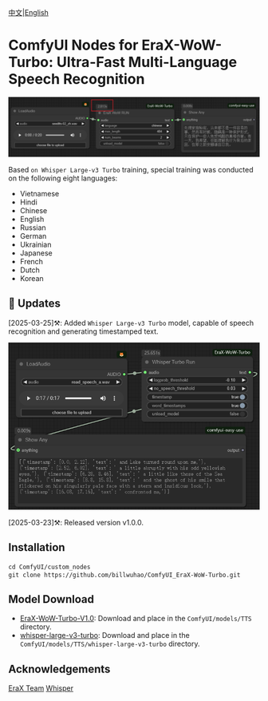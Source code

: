 [中文](README-CN.md)|[English](README.md)

# ComfyUI Nodes for EraX-WoW-Turbo: Ultra-Fast Multi-Language Speech Recognition

![](https://github.com/billwuhao/ComfyUI_EraX-WoW-Turbo/blob/main/images/2025-03-23_06-38-22.png)

Based `on Whisper Large-v3 Turbo` training, special training was conducted on the following eight languages:

- Vietnamese
- Hindi
- Chinese
- English
- Russian
- German
- Ukrainian
- Japanese
- French
- Dutch
- Korean

## 📣 Updates

[2025-03-25]⚒️: Added `Whisper Large-v3 Turbo` model, capable of speech recognition and generating timestamped text.

![](https://github.com/billwuhao/ComfyUI_EraX-WoW-Turbo/blob/main/images/2025-03-25_17-53-56.png)

[2025-03-23]⚒️: Released version v1.0.0.

## Installation

```
cd ComfyUI/custom_nodes
git clone https://github.com/billwuhao/ComfyUI_EraX-WoW-Turbo.git
```

## Model Download

- [EraX-WoW-Turbo-V1.0](https://huggingface.co/erax-ai/EraX-WoW-Turbo-V1.0): Download and place in the `ComfyUI/models/TTS` directory.
- [whisper-large-v3-turbo](https://openaipublic.azureedge.net/main/whisper/models/aff26ae408abcba5fbf8813c21e62b0941638c5f6eebfb145be0c9839262a19a/large-v3-turbo.pt): Download and place in the `ComfyUI/models/TTS/whisper-large-v3-turbo` directory.

## Acknowledgements

[EraX Team](https://huggingface.co/erax-ai/EraX-WoW-Turbo-V1.0)
[Whisper](https://github.com/openai/whisper)
